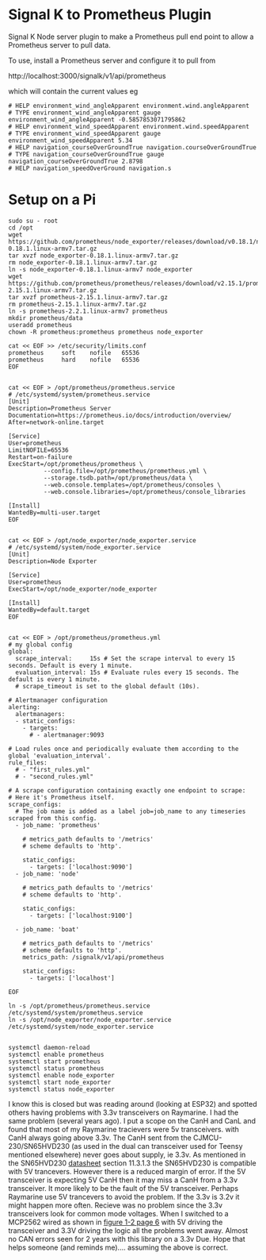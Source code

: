 # Signal K to Prometheus Plugin

Signal K Node server plugin to make a Prometheus pull end point to allow a Prometheus server to pull data.

To use, install a Prometheus server and configure it to pull from 

http://localhost:3000/signalk/v1/api/prometheus

which will contain the current values eg

    # HELP environment_wind_angleApparent environment.wind.angleApparent
    # TYPE environment_wind_angleApparent gauge
    environment_wind_angleApparent -0.5857853071795862
    # HELP environment_wind_speedApparent environment.wind.speedApparent
    # TYPE environment_wind_speedApparent gauge
    environment_wind_speedApparent 5.34
    # HELP navigation_courseOverGroundTrue navigation.courseOverGroundTrue
    # TYPE navigation_courseOverGroundTrue gauge
    navigation_courseOverGroundTrue 2.8798
    # HELP navigation_speedOverGround navigation.s


# Setup on a Pi


    sudo su - root
    cd /opt
    wget https://github.com/prometheus/node_exporter/releases/download/v0.18.1/node_exporter-0.18.1.linux-armv7.tar.gz
    tar xvzf node_exporter-0.18.1.linux-armv7.tar.gz
    rm node_exporter-0.18.1.linux-armv7.tar.gz
    ln -s node_exporter-0.18.1.linux-armv7 node_exporter
    wget https://github.com/prometheus/prometheus/releases/download/v2.15.1/prometheus-2.15.1.linux-armv7.tar.gz
    tar xvzf prometheus-2.15.1.linux-armv7.tar.gz
    rm prometheus-2.15.1.linux-armv7.tar.gz
    ln -s prometheus-2.2.1.linux-armv7 prometheus
    mkdir prometheus/data
    useradd prometheus
    chown -R prometheus:prometheus prometheus node_exporter

    cat << EOF >> /etc/security/limits.conf
    prometheus     soft    nofile   65536
    prometheus     hard    nofile   65536
    EOF


    cat << EOF > /opt/prometheus/prometheus.service
    # /etc/systemd/system/prometheus.service
    [Unit]
    Description=Prometheus Server
    Documentation=https://prometheus.io/docs/introduction/overview/
    After=network-online.target

    [Service]
    User=prometheus
    LimitNOFILE=65536
    Restart=on-failure
    ExecStart=/opt/prometheus/prometheus \
              --config.file=/opt/prometheus/prometheus.yml \
              --storage.tsdb.path=/opt/prometheus/data \
              --web.console.templates=/opt/prometheus/consoles \
              --web.console.libraries=/opt/prometheus/console_libraries

    [Install]
    WantedBy=multi-user.target
    EOF


    cat << EOF > /opt/node_exporter/node_exporter.service
    # /etc/systemd/system/node_exporter.service
    [Unit]
    Description=Node Exporter

    [Service]
    User=prometheus
    ExecStart=/opt/node_exporter/node_exporter

    [Install]
    WantedBy=default.target
    EOF


    cat << EOF > /opt/prometheus/prometheus.yml
    # my global config
    global:
      scrape_interval:     15s # Set the scrape interval to every 15 seconds. Default is every 1 minute.
      evaluation_interval: 15s # Evaluate rules every 15 seconds. The default is every 1 minute.
      # scrape_timeout is set to the global default (10s).

    # Alertmanager configuration
    alerting:
      alertmanagers:
      - static_configs:
        - targets:
          # - alertmanager:9093

    # Load rules once and periodically evaluate them according to the global 'evaluation_interval'.
    rule_files:
      # - "first_rules.yml"
      # - "second_rules.yml"

    # A scrape configuration containing exactly one endpoint to scrape:
    # Here it's Prometheus itself.
    scrape_configs:
      # The job name is added as a label job=job_name to any timeseries scraped from this config.
      - job_name: 'prometheus'

        # metrics_path defaults to '/metrics'
        # scheme defaults to 'http'.

        static_configs:
          - targets: ['localhost:9090']
      - job_name: 'node'

        # metrics_path defaults to '/metrics'
        # scheme defaults to 'http'.

        static_configs:
          - targets: ['localhost:9100']

      - job_name: 'boat'

        # metrics_path defaults to '/metrics'
        # scheme defaults to 'http'.
        metrics_path: /signalk/v1/api/prometheus

        static_configs:
          - targets: ['localhost']

    EOF

    ln -s /opt/prometheus/prometheus.service /etc/systemd/system/prometheus.service
    ln -s /opt/node_exporter/node_exporter.service /etc/systemd/system/node_exporter.service


    systemctl daemon-reload
    systemctl enable prometheus
    systemctl start prometheus
    systemctl status prometheus
    systemctl enable node_exporter
    systemctl start node_exporter
    systemctl status node_exporter






I know this is closed but was reading around (looking at ESP32) and spotted others having problems with 3.3v transceivers on Raymarine. I had the same problem (several years ago). I put a scope on the CanH and CanL and found that most of my Raymarine tracievers were 5v transceivers. with CanH always going above 3.3v. The CanH sent from the CJMCU-230/SN65HVD230 (as used in the dual can transceiver used for Teensy mentioned elsewhere) never goes about supply, ie 3.3v. As mentioned in the SN65HVD230 [datasheet](http://www.ti.com/lit/ds/symlink/sn65hvd230.pdf) section 11.3.1.3 the  SN65HVD230 is compatible with 5V trancevers. However there is a reduced margin of error. If the 5V transceiver is expecting 5V CanH then it may miss a CanH from a 3.3v transceiver.  It more likely to be the fault of the 5V transceiver. Perhaps Raymarine use 5V trancevers to avoid the problem. If the 3.3v is 3.2v it might happen more often. Recieve was no problem since the 3.3v transceivers look for common mode voltages. When I switched to a MCP2562 wired as shown in [figure 1-2 page 6](http://ww1.microchip.com/downloads/en/devicedoc/20005167c.pdf) with 5V driving the transceiver and 3.3V driving the logic all the problems went away. Almost no CAN errors seen for 2 years with this library on a 3.3v Due.  Hope that helps someone (and reminds me).... assuming the above is correct.

